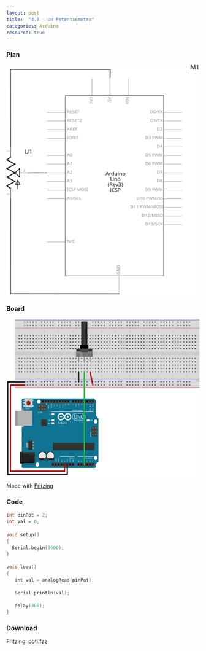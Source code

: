 ```yaml
---
layout: post
title:  "4.0 - Un Potentiometro"
categories: Arduino
resource: true
---
```


### Plan

<div class="schaltplan">
	<img src="/images/fritzing/arduino/poti_Schaltplan.svg" width="800" height="600" alt="wiring plan" />
</div>

### Board

<img src="/images/fritzing/arduino/poti_Steckplatine.svg" width="584" height="409" alt="bread board" />

<p class="advert">Made with <a href="http://fritzing.org">Fritzing</a></p>

### Code

```c
int pinPot = 2;
int val = 0;

void setup()
{
  Serial.begin(9600);
}

void loop()
{
   int val = analogRead(pinPot);

   Serial.println(val);
   
   delay(300);
}
```

### Download

Fritzing: [poti.fzz](/images/fritzing/arduino/poti.fzz)
